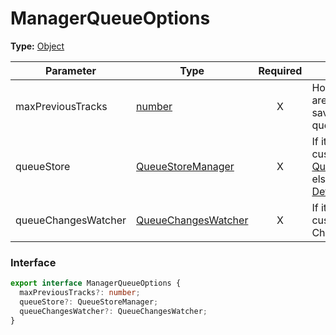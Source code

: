 # ManagerQueueOptions

**Type:** [Object](https://developer.mozilla.org/en-US/docs/Web/JavaScript/Reference/Global\_Objects/Object)

<table><thead><tr><th width="232">Parameter</th><th width="212">Type</th><th width="102" align="center">Required</th><th>Description</th></tr></thead><tbody><tr><td>maxPreviousTracks</td><td><a href="https://developer.mozilla.org/en-US/docs/Web/JavaScript/Reference/Global_Objects/Number">number</a></td><td align="center">X</td><td>How many Tracks are allowed to be saved in to queue.previous</td></tr><tr><td>queueStore</td><td><a href="queuestoremanager.md">QueueStoreManager</a></td><td align="center">X</td><td>If it should use a custom <a href="queuestoremanager.md">QueueStoreManager</a>, else it uses the <a href="../../../other-utils-and-classes/defaultqueuestore.md">Default one</a></td></tr><tr><td>queueChangesWatcher</td><td><a href="queuechangeswatcher.md">QueueChangesWatcher</a></td><td align="center">X</td><td>If it should use a custom Queue Changes Watcher</td></tr></tbody></table>

### Interface

```typescript
export interface ManagerQueueOptions {
  maxPreviousTracks?: number;
  queueStore?: QueueStoreManager;
  queueChangesWatcher?: QueueChangesWatcher;
}
```

